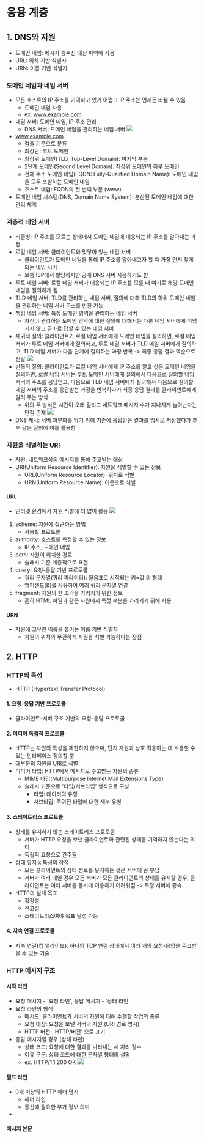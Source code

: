 # 응용 계층
## 1. DNS와 지원
- 도메인 네임: 메시지 송수신 대상 파악에 사용
- URL: 위치 기반 식별자
- URN: 이름 기반 식별자
### 도메인 네임과 네임 서버
- 모든 호스트의 IP 주소를 기억하고 있기 어렵고 IP 주소는 언제든 바뀔 수 있음
	- 도메인 네임 사용
	- ex. www.example.com
- 네임 서버: 도메인 네임, IP 주소 관리
	- DNS 서버: 도메인 네임을 관리하는 네임 서버
![](../../img/250127_1.png)
- www.example.com
	- 점을 기준으로 분류
	- 최상단: 루트 도메인
	- 최상위 도메인(TLD, Top-Level Domain): 마지막 부분
	- 2단계 도메인(Second Level Domain): 최상위 도메인의 하부 도메인
	- 전체 주소 도메인 네임(FQDN: Fully-Qualified Domain Name): 도메인 네임을 모두 포함하는 도메인 네임
	- 호스트 네임: FQDN의 첫 번째 부분 (www)
- 도메인 네임 시스템(DNS, Domain Name System): 분산된 도메인 네임에 대한 관리 체계
### 계층적 네임 서버
- 리졸빙: IP 주소를 모르는 상태에서 도메인 네임에 대응되는 IP 주소를 알아내는 과정
- 로컬 네임 서버: 클라이언트와 맞닿아 있는 네임 서버
	- 클라이언트가 도메인 네임을 통해 IP 주소를 알아내고자 할 때 가장 먼저 찾게 되는 네임 서버
	- 보통 ISP에서 할당하지만 공개 DNS 서버 사용하기도 함
- 루트 네임 서버: 로컬 네임 서버가 대응되는 IP 주소를 모를 때 여기로 해당 도메인 네임을 질의하게 됨
- TLD 네임 서버: TLD를 관리하는 네임 서버, 질의에 대해 TLD의 하위 도메인 네임을 관리하는 네임 서버 주소를 반환 가능
- 책임 네임 서버: 특정 도메인 영역을 관리하는 네임 서버
	- 자신이 관리하는 도메인 영역에 대한 질의에 대해서는 다른 네임 서버에게 떠넘기지 않고 곧바로 답할 수 있는 네임 서버
- 재귀적 질의: 클라이언트가 로컬 네임 서버에게 도메인 네임을 질의하면, 로컬 네임 서버가 루트 네임 서버에게 질의하고, 루트 네임 서버가 TLD 네임 서버에게 질의하고, TLD 네임 서버가 다음 단계에 질의하는 과정 반복 -> 최종 응답 결과 역순으로 전달
![](../../img/250127_2.png)
- 반복적 질의: 클라이언트가 로컬 네임 서버에게 IP 주소를 알고 싶은 도메인 네임을 질의하면, 로컬 네임 서버는 루트 도메인 서버에게 질의해서 다음으로 질의할 네임 서버의 주소를 응답받고, 다음으로 TLD 네임 서버에게 질의해서 다음으로 질의할 네임 서버의 주소를 응답받는 과정을 반복하다가 최종 응답 결과를 클라이언트에게 알려 주는 방식
	- 위의 두 방식은 시간이 오래 걸리고 네트워크 메시지 수가 지나치게 늘어난다는 단점 존재
![](../../img/250127_3.png)
- DNS 캐시: 서버 과부화를 막기 위해 기존에 응답받은 결과를 임시로 저장했다가 추후 같은 질의에 이를 활용함
### 자원을 식별하는 URI
- 자원: 네트워크상의 메시지를 통해 주고받는 대상
- URI(Uniform Resource Identifier): 자원을 식별할 수 있는 정보
	- URL(Uniform Resource Locator): 위치로 식별
	- URN(Uniform Resource Name): 이름으로 식별
#### URL
- 인터넷 환경에서 자원 식별에 더 많이 활용
![](../../img/250127_4.png)
1. scheme: 자원에 접근하는 방법
   - 사용할 프로토콜
2. authority: 호스트를 특정할 수 있는 정보
   - IP 주소, 도메인 네임
3. path: 자원이 위치한 경로
   - 슬래시 기준 계층적으로 표현
4. query: 요청-응답 기반 프로토콜
   - 쿼리 문자열(쿼리 파라미터): 물음표로 시작되는 키=값 의 형태
   - 앰퍼샌드(&)를 사용하여 여러 쿼리 문자열 연결
5. fragment: 자원의 한 조각을 가리키기 위한 정보
   - 흔히 HTML 파일과 같은 자원에서 특정 부분을 가리키기 위해 사용
#### URN
- 자원에 고유한 이름을 붙이는 이름 기반 식별자
	- 자원의 위치와 무관하게 자원을 식별 가능하다는 장점
## 2. HTTP
### HTTP의 특성
- HTTP (Hypertext Transfer Protocol)
#### 1. 요청-응답 기반 프로토콜
- 클라이언트-서버 구조 기반의 요청-응답 프로토콜
#### 2. 미디어 독립적 프로토콜
- HTTP는 자원의 특성을 제한하지 않으며, 단지 자원과 상호 작용하는 데 사용할 수 있는 인터페이스 정의할 뿐
- 대부분의 자원을 URI로 식별
- 미디어 타입: HTTP에서 메시지로 주고받는 자원의 종류
	- MIME 타입(Multipurpose Internet Mail Extensions Type)
	- 슬래시 기준으로 '타입/서브타입' 형식으로 구성
		- 타입: 데이터의 유형
		- 서브타입: 주어진 타입에 대한 세부 유형
#### 3. 스테이트리스 프로토콜
- 상태를 유지하지 않는 스테이트리스 프로토콜
	- 서버가 HTTP 요청을 보낸 클라이언트와 관련된 상태를 기억하지 않는다는 의미
	- 독립적 요청으로 간주됨
- 상태 유지 x 특성의 장점
	- 모든 클라이언트의 상태 정보를 유지하는 것은 서버에 큰 부담
	- 서버가 여러 대일 경우 모든 서버가 모든 클라이언트의 상태를 유지할 경우, 클라이언트는 여러 서버를 동시에 이용하기 어려워짐 -> 특정 서버에 종속
- HTTP의 설계 목표
	- 확장성
	- 견고성
	- 스테이트리스여야 목표 달성 가능
#### 4. 지속 연결 프로토콜
- 지속 연결(킵 얼라이브): 하나의 TCP 연결 상태에서 여러 개의 요청-응답을 주고받을 수 있는 기술
### HTTP 메시지 구조
#### 시작 라인
- 요청 메시지 - '요청 라인', 응답 메시지 - '상태 라인'
- 요청 라인의 형식
	- 메서드: 클라이언트가 서버의 자원에 대해 수행할 작업의 종류
	- 요청 대상: 요청을 보낼 서버의 자원 (URI 경로 명시)
	- HTTP 버전: 'HTTP/버전' 으로 표기
- 응답 메시지일 경우 (상태 라인)
	- 상태 코드: 요청에 대한 결과를 나타내는 세 자리 정수
	- 이유 구문: 상태 코드에 대한 문자열 형태의 설명
	- ex. HTTP/1.1 200 OK
![](../../img/250127_5.png)
#### 필드 라인
- 0개 이상의 HTTP 헤더 명시
	- 헤더 라인
	- 통신에 필요한 부가 정보 의미
- 
#### 메시지 본문